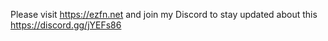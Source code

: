 Please visit https://ezfn.net and join my Discord to stay updated about this https://discord.gg/jYEFs86

